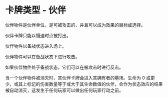 # 卡牌类型 - 伙伴

伙伴物件是伙伴单位，是可被攻击的，并且可以成为效果的目标或选择。

伙伴卡牌只能以慢速时点被打出。

伙伴物件以备战状态进入场上。

伙伴物件可以在备战状态下进行攻击。

如果伙伴物件处于备战状态，它们可以在被攻击时进行反击。

当一个伙伴物件被消灭时，其伙伴卡牌会进入其拥有者的墓场。生命为 0 或更少，或其上标记的伤害数量等于或大于其生命数值的伙伴，会作为状态效应的结果被自动消灭，这发生于任何玩家可以做出任何玩家行动之前。
